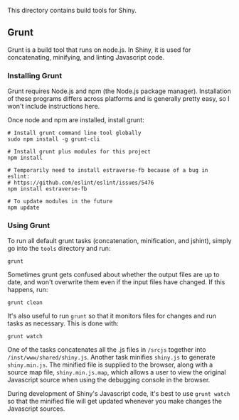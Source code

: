 This directory contains build tools for Shiny.


## Grunt

Grunt is a build tool that runs on node.js. In Shiny, it is used for concatenating, minifying, and linting Javascript code.

### Installing Grunt

Grunt requires Node.js and npm (the Node.js package manager). Installation of these programs differs across platforms and is generally pretty easy, so I won't include instructions here.

Once node and npm are installed, install grunt:

```
# Install grunt command line tool globally
sudo npm install -g grunt-cli

# Install grunt plus modules for this project
npm install

# Temporarily need to install estraverse-fb because of a bug in eslint:
# https://github.com/eslint/eslint/issues/5476
npm install estraverse-fb

# To update modules in the future
npm update
```

### Using Grunt

To run all default grunt tasks (concatenation, minification, and jshint), simply go into the `tools` directory and run:

```
grunt
```

Sometimes grunt gets confused about whether the output files are up to date, and won't overwrite them even if the input files have changed. If this happens, run:

```
grunt clean
```

It's also useful to run `grunt` so that it monitors files for changes and run tasks as necessary. This is done with:

```
grunt watch
```

One of the tasks concatenates all the .js files in `/srcjs` together into `/inst/www/shared/shiny.js`. Another task minifies `shiny.js` to generate `shiny.min.js`. The minified file is supplied to the browser, along with a source map file, `shiny.min.js.map`, which allows a user to view the original Javascript source when using the debugging console in the browser.

During development of Shiny's Javascript code, it's best to use `grunt watch` so that the minified file will get updated whenever you make changes the Javascript sources.
